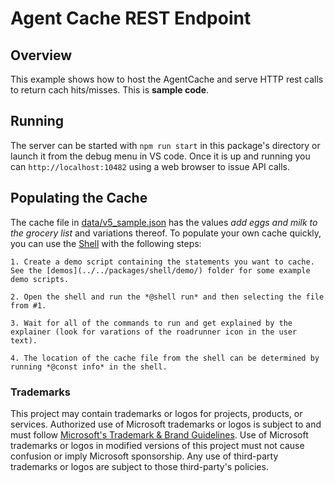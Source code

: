 # Agent Cache REST Endpoint

## Overview

This example shows how to host the AgentCache and serve HTTP rest calls to return cach hits/misses. This is **sample code**.

## Running

The server can be started with `npm run start` in this package's directory or launch it from the debug menu in VS code. Once it is up and running you can `http://localhost:10482` using a web browser to issue API calls.

## Populating the Cache

The cache file in [data/v5_sample.json](data/v5_sample.json) has the values _add eggs and milk to the grocery list_ and variations thereof. To populate your own cache quickly, you can use the [Shell](../../packages/shell/) with the following steps:

    1. Create a demo script containing the statements you want to cache.  See the [demos](../../packages/shell/demo/) folder for some example demo scripts.

    2. Open the shell and run the *@shell run* and then selecting the file from #1.

    3. Wait for all of the commands to run and get explained by the explainer (look for varations of the roadrunner icon in the user text).

    4. The location of the cache file from the shell can be determined by running *@const info* in the shell.

### Trademarks

This project may contain trademarks or logos for projects, products, or services. Authorized use of Microsoft
trademarks or logos is subject to and must follow
[Microsoft's Trademark & Brand Guidelines](https://www.microsoft.com/en-us/legal/intellectualproperty/trademarks/usage/general).
Use of Microsoft trademarks or logos in modified versions of this project must not cause confusion or imply Microsoft sponsorship.
Any use of third-party trademarks or logos are subject to those third-party's policies.
